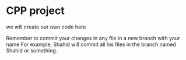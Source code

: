 # CPP project
 we will create our own code here
 
 Remember to commit your changes in any file in a new branch with your name
 For example, Shahid will commit all his files in the branch named Shahid or something.
